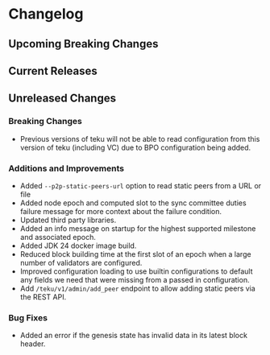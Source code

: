 # Changelog

## Upcoming Breaking Changes

## Current Releases

## Unreleased Changes

### Breaking Changes
- Previous versions of teku will not be able to read configuration from this version of teku (including VC) due to BPO configuration being added.

### Additions and Improvements

- Added `--p2p-static-peers-url` option to read static peers from a URL or file
- Added node epoch and computed slot to the sync committee duties failure message for more context about the failure condition.
- Updated third party libraries.
- Added an info message on startup for the highest supported milestone and associated epoch.
- Added JDK 24 docker image build.
- Reduced block building time at the first slot of an epoch when a large number of validators are configured.
- Improved configuration loading to use builtin configurations to default any fields we need that were missing from a passed in configuration.
- Add `/teku/v1/admin/add_peer` endpoint to allow adding static peers via the REST API.

### Bug Fixes
 - Added an error if the genesis state has invalid data in its latest block header.